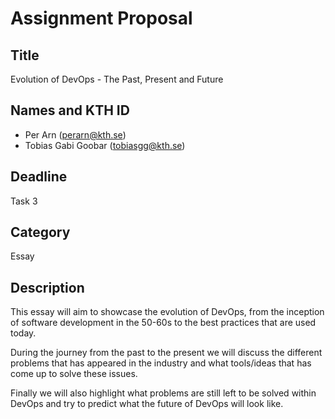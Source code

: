# Assignment Proposal

## Title

Evolution of DevOps - The Past, Present and Future

## Names and KTH ID

 - Per Arn (perarn@kth.se)
 - Tobias Gabi Goobar (tobiasgg@kth.se)

## Deadline

Task 3

## Category

Essay

## Description

This essay will aim to showcase the evolution of DevOps, from the inception of software development in the 50-60s to the best practices that are used today. 

During the journey from the past to the present we will discuss the different problems that has appeared in the industry and what tools/ideas that has come up to solve these issues.

Finally we will also highlight what problems are still left to be solved within DevOps and try to predict what the future of DevOps will look like.